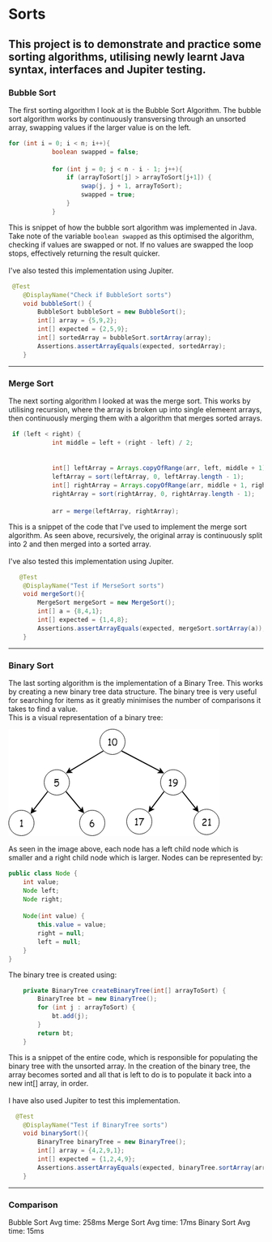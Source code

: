 # Sorts

This project is to demonstrate and practice some sorting algorithms, utilising
newly learnt Java syntax, interfaces and Jupiter testing.
---
### Bubble Sort
The first sorting algorithm I look at is the Bubble Sort Algorithm. 
The bubble sort algorithm works by continuously transversing through 
an unsorted array, swapping values if the larger value is on the left.

```java
for (int i = 0; i < n; i++){
            boolean swapped = false;

            for (int j = 0; j < n - i - 1; j++){
                if (arrayToSort[j] > arrayToSort[j+1]) {
                    swap(j, j + 1, arrayToSort);
                    swapped = true;
                }
            }
```
This is snippet of how the bubble sort algorithm was implemented in Java. Take
note of the variable `boolean swapped` as this optimised the algorithm, checking 
if values are swapped or not. If no values are swapped the loop stops, effectively
returning the result quicker. \
\
I've also tested this implementation using Jupiter.

```java
 @Test
    @DisplayName("Check if BubbleSort sorts")
    void bubbleSort() {
        BubbleSort bubbleSort = new BubbleSort();
        int[] array = {5,9,2};
        int[] expected = {2,5,9};
        int[] sortedArray = bubbleSort.sortArray(array);
        Assertions.assertArrayEquals(expected, sortedArray);
    }
```
---
### Merge Sort
The next sorting algorithm I looked at was the merge sort. This works 
by utilising recursion, where the array is broken up into single elemeent arrays,
then continuously merging them with a algorithm that merges sorted arrays.

```java
 if (left < right) {
            int middle = left + (right - left) / 2;


            int[] leftArray = Arrays.copyOfRange(arr, left, middle + 1);
            leftArray = sort(leftArray, 0, leftArray.length - 1);
            int[] rightArray = Arrays.copyOfRange(arr, middle + 1, right + 1);
            rightArray = sort(rightArray, 0, rightArray.length - 1);

            arr = merge(leftArray, rightArray);
```
This is a snippet of the code that I've used to implement the merge sort 
algorithm. As seen above, recursively, the original array is continuously
split into 2 and then merged into a sorted array.\
\
I've also tested this implementation using Jupiter.
```java
   @Test
    @DisplayName("Test if MerseSort sorts")
    void mergeSort(){
        MergeSort mergeSort = new MergeSort();
        int[] a = {8,4,1};
        int[] expected = {1,4,8};
        Assertions.assertArrayEquals(expected, mergeSort.sortArray(a));
    }
```
---
### Binary Sort
The last sorting algorithm is the implementation of a Binary Tree. This
works by creating a new binary tree data structure. The binary tree 
is very useful for searching for items as it greatly minimises the number
of comparisons it takes to find a value.\
This is a visual representation of a binary tree:


![binarytree](images/binarytree.png)

As seen in the image above, each node has a left child node which is smaller 
and a right child node which is larger. Nodes can be represented by:
```java
public class Node {
    int value;
    Node left;
    Node right;

    Node(int value) {
        this.value = value;
        right = null;
        left = null;
    }
}
```
The binary tree is created using:

```java
    private BinaryTree createBinaryTree(int[] arrayToSort) {
        BinaryTree bt = new BinaryTree();
        for (int j : arrayToSort) {
            bt.add(j);
        }
        return bt;
    }
```
This is a snippet of the entire code, which is responsible for populating the 
binary tree with the unsorted array. In the creation of the binary tree, the array
becomes sorted and all that is left to do is to populate it back into a new int[] 
array, in order.\
\
I have also used Jupiter to test this implementation.
```java
  @Test
    @DisplayName("Test if BinaryTree sorts")
    void binarySort(){
        BinaryTree binaryTree = new BinaryTree();
        int[] array = {4,2,9,1};
        int[] expected = {1,2,4,9};
        Assertions.assertArrayEquals(expected, binaryTree.sortArray(array));
    }
```


---
### Comparison

Bubble Sort Avg time: 258ms
Merge Sort Avg time: 17ms
Binary Sort Avg time: 15ms

